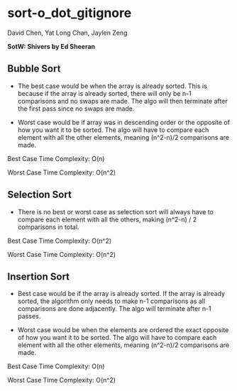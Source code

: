 # sort-o_dot_gitignore
David Chen, Yat Long Chan, Jaylen Zeng

**SotW: Shivers by Ed Sheeran**

## Bubble Sort
* The best case would be when the array is already sorted. This is because if the array is already sorted, there will only be n-1 comparisons and no swaps are made. The algo will then terminate after the first pass since no swaps are made. 

* Worst case would be if array was in descending order or the opposite of how you want it to be sorted. The algo will have to compare each element with all the other elements, meaning (n^2-n)/2 comparisons are made.

Best Case Time Complexity: O(n)

Worst Case Time Complexity: O(n^2)

## Selection Sort
* There is no best or worst case as selection sort will always have to compare each element with all the others, making (n^2-n) / 2 comparisons in total.

Best Case Time Complexity: O(n^2)

Worst Case Time Complexity: O(n^2)


## Insertion Sort
* Best case would be if the array is already sorted. If the array is already sorted, the algorithm only needs to make n-1 comparisons as all comparisons are done adjacently. The algo will terminate after n-1 passes. 

* Worst case would be when the elements are ordered the exact opposite of how you want it to be sorted. The algo will have to compare each element with all the other elements, meaning (n^2-n)/2 comparisons are made.


Best Case Time Complexity: O(n)

Worst Case Time Complexity: O(n^2)
